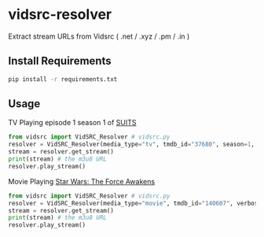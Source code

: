 # vidsrc-resolver
Extract stream URLs from Vidsrc ( .net / .xyz / .pm / .in )

## Install Requirements

```sh
pip install -r requirements.txt
```

## Usage

TV
Playing episode 1 season 1 of [SUITS](https://www.themoviedb.org/tv/37680-suits)
```python
from vidsrc import VidSRC_Resolver # vidsrc.py
resolver = VidSRC_Resolver(media_type="tv", tmdb_id="37680", season=1, episode=1, verbosity=True)
stream = resolver.get_stream()
print(stream) # the m3u8 URL
resolver.play_stream()
```

Movie
Playing [Star Wars: The Force Awakens](https://www.themoviedb.org/movie/140607-star-wars-the-force-awakens)
```python
from vidsrc import VidSRC_Resolver # vidsrc.py
resolver = VidSRC_Resolver(media_type="movie", tmdb_id="140607", verbosity=True)
stream = resolver.get_stream()
print(stream) # the m3u8 URL
resolver.play_stream()
```
